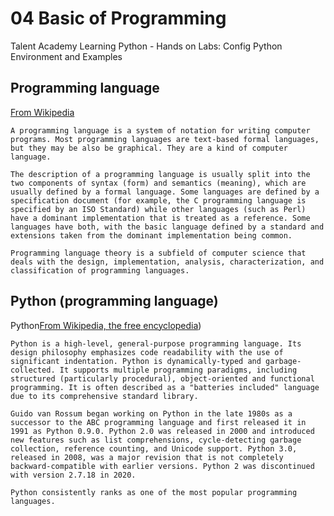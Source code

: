 # 04 Basic of Programming
Talent Academy Learning Python - Hands on Labs: Config Python Environment and Examples

## Programming language 
[From Wikipedia](https://en.wikipedia.org/wiki/Programming_language)

```
A programming language is a system of notation for writing computer programs. Most programming languages are text-based formal languages, but they may be also be graphical. They are a kind of computer language.

The description of a programming language is usually split into the two components of syntax (form) and semantics (meaning), which are usually defined by a formal language. Some languages are defined by a specification document (for example, the C programming language is specified by an ISO Standard) while other languages (such as Perl) have a dominant implementation that is treated as a reference. Some languages have both, with the basic language defined by a standard and extensions taken from the dominant implementation being common.

Programming language theory is a subfield of computer science that deals with the design, implementation, analysis, characterization, and classification of programming languages.
```


## Python (programming language)
Python[From Wikipedia, the free encyclopedia](https://en.wikipedia.org/wiki/Python_(programming_language)))

```
Python is a high-level, general-purpose programming language. Its design philosophy emphasizes code readability with the use of significant indentation. Python is dynamically-typed and garbage-collected. It supports multiple programming paradigms, including structured (particularly procedural), object-oriented and functional programming. It is often described as a "batteries included" language due to its comprehensive standard library.

Guido van Rossum began working on Python in the late 1980s as a successor to the ABC programming language and first released it in 1991 as Python 0.9.0. Python 2.0 was released in 2000 and introduced new features such as list comprehensions, cycle-detecting garbage collection, reference counting, and Unicode support. Python 3.0, released in 2008, was a major revision that is not completely backward-compatible with earlier versions. Python 2 was discontinued with version 2.7.18 in 2020.

Python consistently ranks as one of the most popular programming languages.
```
